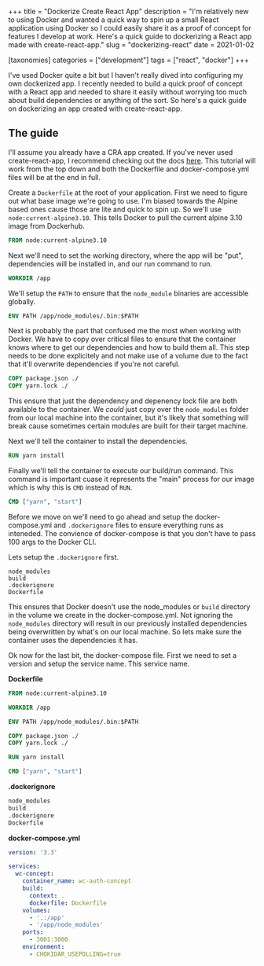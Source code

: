 +++
title = "Dockerize Create React App"
description = "I'm relatively new to using Docker and wanted a quick way to spin up a small React application using Docker so I could easily share it as a proof of concept for features I develop at work. Here's a quick guide to dockerizing a React app made with create-react-app."
slug = "dockerizing-react"
date = 2021-01-02

[taxonomies]
categories = ["development"]
tags = ["react", "docker"]
+++

I've used Docker quite a bit but I haven't really dived into configuring my own dockerized app. I recently needed to build a quick proof of concept with a React app and needed to share it easily without worrying too much about build dependencies or anything of the sort. So here's a quick guide on dockerizing an app created with create-react-app.

## The guide

I'll assume you already have a CRA app created. If you've never used create-react-app, I recommend checking out the docs [here](https://reactjs.org/docs/create-a-new-react-app.html). This tutorial will work from the top down and both the Dockerfile and docker-compose.yml files will be at the end in full.

Create a `Dockerfile` at the root of your application. First we need to figure out what base image we're going to use. I'm biased towards the Alpine based ones cause those are lite and quick to spin up. So we'll use `node:current-alpine3.10`. This tells Docker to pull the current alpine 3.10 image from Dockerhub. 

```dockerfile
FROM node:current-alpine3.10
```

Next we'll need to set the working directory, where the app will be "put", dependencies will be installed in, and our run command to run.

```dockerfile
WORKDIR /app
```

We'll setup the `PATH` to ensure that the `node_module` binaries are accessible globally.
```dockerfile
ENV PATH /app/node_modules/.bin:$PATH
```

Next is probably the part that confused me the most when working with Docker. We have to copy over critical files to ensure that the container knows where to get our dependencies and how to build them all. This step needs to be done explicitely and not make use of a volume due to the fact that it'll overwrite dependencies if you're not careful.

```dockerfile
COPY package.json ./
COPY yarn.lock ./
```

This ensure that just the dependency and depenency lock file are both available to the container. We _could_ just copy over the `node_modules` folder from our local machine into the container, but it's likely that something will break cause sometimes certain modules are built for their target machine. 

Next we'll tell the container to install the dependencies.
```dockerfile
RUN yarn install
```

Finally we'll tell the container to execute our build/run command. This command is important cuase it represents the "main" process for our image which is why this is `CMD` instead of `RUN`.

```dockerfile
CMD ["yarn", "start"]
```

Before we move on we'll need to go ahead and setup the docker-compose.yml and `.dockerignore` files to ensure everything runs as inteneded. The convience of docker-compose is that you don't have to pass 100 args to the Docker CLI.

Lets setup the `.dockerignore` first.
```
node_modules
build
.dockerignore
Dockerfile
```
This ensures that Docker doesn't use the node_modules or `build` directory in the volume we create in the docker-compose.yml. Not ignoring the `node_modules` directory will result in our previously installed dependencies being overwritten by what's on our local machine. So lets make sure the container uses the dependencies it has.

Ok now for the last bit, the docker-compose file. First we need to set a version and setup the service name. This service name.


**Dockerfile**
```dockerfile
FROM node:current-alpine3.10

WORKDIR /app

ENV PATH /app/node_modules/.bin:$PATH

COPY package.json ./
COPY yarn.lock ./

RUN yarn install

CMD ["yarn", "start"]
```

**.dockerignore**
```dockerfile
node_modules
build
.dockerignore
Dockerfile
```

**docker-compose.yml**
```yml
version: '3.3'

services:
  wc-concept:
    container_name: wc-auth-concept
    build:
      context: .
      dockerfile: Dockerfile
    volumes:
      - '.:/app'
      - '/app/node_modules'
    ports:
      - 3001:3000
    environment:
      - CHOKIDAR_USEPOLLING=true
```
